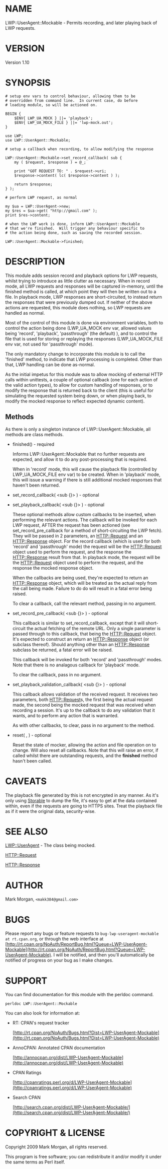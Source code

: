 # NAME

LWP::UserAgent::Mockable - Permits recording, and later playing back of LWP requests.

# VERSION

Version 1.10

# SYNOPSIS

    # setup env vars to control behaviour, allowing them to be
    # overridden from command line.  In current case, do before
    # loading module, so will be actioned on.
    
    BEGIN {
        $ENV{ LWP_UA_MOCK } ||= 'playback';
        $ENV{ LWP_UA_MOCK_FILE } ||= 'lwp-mock.out';
    }

    use LWP;
    use LWP::UserAgent::Mockable;

    # setup a callback when recording, to allow modifying the response

    LWP::UserAgent::Mockable->set_record_callback( sub {
        my ( $request, $response ) = @_;

        print "GOT REQUEST TO: " . $request->uri;
        $response->content( lc( $response->content ) );

        return $response;
    } );

    # perform LWP request, as normal

    my $ua = LWP::UserAgent->new;
    my $res = $ua->get( "http://gmail.com" );
    print $res->content;

    # when the LWP work is done, inform LWP::UserAgent::Mockable
    # that we're finished.  Will trigger any behaviour specific to
    # the action being done, such as saving the recorded session.
    
    LWP::UserAgent::Mockable->finished;

# DESCRIPTION

This module adds session record and playback options for LWP requests, whilst trying to introduce as little clutter as necessary.  When in record mode, all LWP requests and responses will be captured in-memory, until the finished method is called, at which point they will then be written out to a file.  In playback mode, LWP responses are short-circuited, to instead return the responses that were previously dumped out.  If neither of the above actions are requested, this module does nothing, so LWP requests are handled as normal.

Most of the control of this module is done via environment variables, both to control the action being done (LWP\_UA\_MOCK env var, allowed values being 'record', 'playback', 'passthrough' (the default) ), and to control the file that is used for storing or replaying the responses (LWP\_UA\_MOCK\_FILE env var, not used for 'passthrough' mode).

The only mandatory change to incorporate this module is to call the 'finished' method, to indicate that LWP processing is completed.  Other than that, LWP handling can be done as-normal.

As the initial impetus for this module was to allow mocking of external HTTP calls within unittests, a couple of optional callback (one for each action of the valid action types), to allow for custom handling of responses, or to modify the response that is returned back to the client (this is useful for simulating the requested system being down, or when playing back, to modify the mocked response to reflect expected dynamic content).

## Methods

As there is only a singleton instance of LWP::UserAgent::Mockable, all methods are class methods.

- finished() - required

    Informs LWP::UserAgent::Mockable that no further requests are expected, and allow it to do any post-processing that is required.

    When in 'record' mode, this will cause the playback file (controlled by LWP\_UA\_MOCK\_FILE env var) to be created.  When in 'playback' mode, this will issue a warning if there is still additional mocked responses that haven't been returned.

- set\_record\_callback( <sub {}> ) - optional
- set\_playback\_callback( <sub {}> ) - optional

    These optional methods allow custom callbacks to be inserted, when performing the relevant actions.  The callback will be invoked for each LWP request, AFTER the request has been actioned (see set\_record\_pre\_callback for a method of short-circuiting the LWP fetch).  They will be passed in 2 parameters, an [HTTP::Request](https://metacpan.org/pod/HTTP::Request) and an [HTTP::Response](https://metacpan.org/pod/HTTP::Response) object.  For the record callback (which is used for both 'record' and 'passthrough' mode) the request will be the [HTTP::Request](https://metacpan.org/pod/HTTP::Request) object used to perform the request, and the response the [HTTP::Response](https://metacpan.org/pod/HTTP::Response) result from that.  In playback mode, the request will be the [HTTP::Request](https://metacpan.org/pod/HTTP::Request) object used to perform the request, and the response the mocked response object.

    When the callbacks are being used, they're expected to return an [HTTP::Response](https://metacpan.org/pod/HTTP::Response) object, which will be treated as the actual reply from the call being made.  Failure to do do will result in a fatal error being raised.

    To clear a callback, call the relevant method, passing in no argument.

- set\_record\_pre\_callback( <sub {}> ) - optional

    This callback is similar to set\_record\_callback, except that it will short-circuit the actual fetching of the remote URL.  Only a single parameter is passed through to this callback, that being the [HTTP::Request](https://metacpan.org/pod/HTTP::Request) object.  It's expected to construct an return an [HTTP::Response](https://metacpan.org/pod/HTTP::Response) object (or subclass thereof).  Should anything other than an [HTTP::Response](https://metacpan.org/pod/HTTP::Response) subclass be returned, a fatal error will be raised.

    This callback will be invoked for both 'record' and 'passthrough' modes.  Note that there is no analagous callback for 'playback' mode.

    To clear the callback, pass in no argument.

- set\_playback\_validation\_callback( <sub {}> ) - optional

    This callback allows validation of the received request.  It receives two parameters, both [HTTP::Request](https://metacpan.org/pod/HTTP::Request)s, the first being the actual request made, the second being the mocked request that was received when recording a session.  It's up to the callback to do any validation that it wants, and to perform any action that is warranted.

    As with other callbacks, to clear, pass in no argument to the method.

- reset( <action>, <file> ) - optional

    Reset the state of mocker, allowing the action and file operation on to change.  Will also reset all callbacks.  Note that this will raise an error, if called whilst there are outstanding requests, and the **finished** method hasn't been called.

# CAVEATS

The playback file generated by this is not encrypted in any manner.  As it's only using [Storable](https://metacpan.org/pod/Storable) to dump the file, it's easy to get at the data contained within, even if the requests are going to HTTPS sites.  Treat the playback file as if it were the original data, security-wise.

# SEE ALSO

[LWP::UserAgent](https://metacpan.org/pod/LWP::UserAgent) - The class being mocked.

[HTTP::Request](https://metacpan.org/pod/HTTP::Request)

[HTTP::Response](https://metacpan.org/pod/HTTP::Response)

# AUTHOR

Mark Morgan, `<makk384@gmail.com>`

# BUGS

Please report any bugs or feature requests to `bug-lwp-useragent-mockable at rt.cpan.org`, or through
the web interface at [http://rt.cpan.org/NoAuth/ReportBug.html?Queue=LWP-UserAgent-Mockable](http://rt.cpan.org/NoAuth/ReportBug.html?Queue=LWP-UserAgent-Mockable).  I will be notified, and then you'll
automatically be notified of progress on your bug as I make changes.

# SUPPORT

You can find documentation for this module with the perldoc command.

    perldoc LWP::UserAgent::Mockable

You can also look for information at:

- RT: CPAN's request tracker

    [http://rt.cpan.org/NoAuth/Bugs.html?Dist=LWP-UserAgent-Mockable](http://rt.cpan.org/NoAuth/Bugs.html?Dist=LWP-UserAgent-Mockable)

- AnnoCPAN: Annotated CPAN documentation

    [http://annocpan.org/dist/LWP-UserAgent-Mockable](http://annocpan.org/dist/LWP-UserAgent-Mockable)

- CPAN Ratings

    [http://cpanratings.perl.org/d/LWP-UserAgent-Mockable](http://cpanratings.perl.org/d/LWP-UserAgent-Mockable)

- Search CPAN

    [http://search.cpan.org/dist/LWP-UserAgent-Mockable/](http://search.cpan.org/dist/LWP-UserAgent-Mockable/)

# COPYRIGHT & LICENSE

Copyright 2009 Mark Morgan, all rights reserved.

This program is free software; you can redistribute it and/or modify it
under the same terms as Perl itself.
